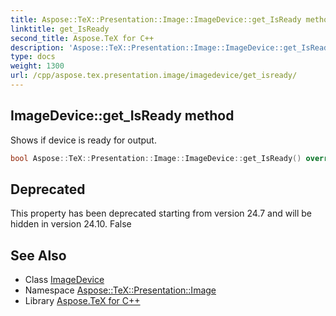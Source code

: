 ```yaml
---
title: Aspose::TeX::Presentation::Image::ImageDevice::get_IsReady method
linktitle: get_IsReady
second_title: Aspose.TeX for C++
description: 'Aspose::TeX::Presentation::Image::ImageDevice::get_IsReady method. Shows if device is ready for output in C++.'
type: docs
weight: 1300
url: /cpp/aspose.tex.presentation.image/imagedevice/get_isready/
---
```

## ImageDevice::get_IsReady method


Shows if device is ready for output.

```cpp
bool Aspose::TeX::Presentation::Image::ImageDevice::get_IsReady() override
```


## Deprecated
This property has been deprecated starting from version 24.7 and will be hidden in version 24.10. False 

## See Also

* Class [ImageDevice](../)
* Namespace [Aspose::TeX::Presentation::Image](../../)
* Library [Aspose.TeX for C++](../../../)
